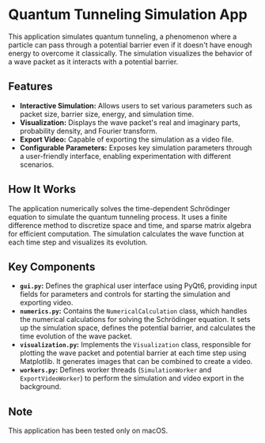 # Quantum Tunneling Simulation App

This application simulates quantum tunneling, a phenomenon where a particle can pass through a potential barrier even if it doesn't have enough energy to overcome it classically. The simulation visualizes the behavior of a wave packet as it interacts with a potential barrier.

## Features

*   **Interactive Simulation:** Allows users to set various parameters such as packet size, barrier size, energy, and simulation time.
*   **Visualization:** Displays the wave packet's real and imaginary parts, probability density, and Fourier transform.
*   **Export Video:** Capable of exporting the simulation as a video file.
*   **Configurable Parameters:** Exposes key simulation parameters through a user-friendly interface, enabling experimentation with different scenarios.

## How It Works

The application numerically solves the time-dependent Schrödinger equation to simulate the quantum tunneling process. It uses a finite difference method to discretize space and time, and sparse matrix algebra for efficient computation. The simulation calculates the wave function at each time step and visualizes its evolution.

## Key Components

*   **`gui.py`:** Defines the graphical user interface using PyQt6, providing input fields for parameters and controls for starting the simulation and exporting video.
*   **`numerics.py`:** Contains the `NumericalCalculation` class, which handles the numerical calculations for solving the Schrödinger equation. It sets up the simulation space, defines the potential barrier, and calculates the time evolution of the wave packet.
*   **`visualization.py`:** Implements the `Visualization` class, responsible for plotting the wave packet and potential barrier at each time step using Matplotlib. It generates images that can be combined to create a video.
*   **`workers.py`:** Defines worker threads (`SimulationWorker` and `ExportVideoWorker`) to perform the simulation and video export in the background.

## Note

This application has been tested only on macOS.